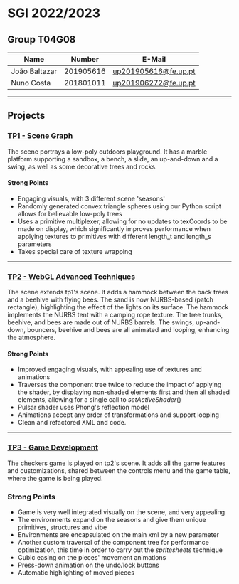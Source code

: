 # SGI 2022/2023

## Group T04G08

| Name             | Number    | E-Mail               |
| ---------------- | --------- | -------------------- |
| João Baltazar    | 201905616 | up201905616@fe.up.pt |
| Nuno Costa       | 201801011 | up201906272@fe.up.pt |

----

## Projects

### [TP1 - Scene Graph](tp1)

The scene portrays a low-poly outdoors playground. It has a marble platform supporting a sandbox, a bench, a slide, an up-and-down and a swing, as well as some decorative trees and rocks.

#### Strong Points

- Engaging visuals, with 3 different scene 'seasons'
- Randomly generated convex triangle spheres using our Python script allows for believable low-poly trees
- Uses a primitive multiplexer, allowing for no updates to texCoords to be made on display, which significantly improves performance when applying textures to primitives with different length_t and length_s parameters
- Takes special care of texture wrapping

----

### [TP2 - WebGL Advanced Techniques](tp2)

The scene extends tp1's scene. It adds a hammock between the back trees and a beehive with flying bees.
The sand is now NURBS-based (patch rectangle), highlighting the effect of the lights on its surface.
The hammock implements the NURBS tent with a camping rope texture.
The tree trunks, beehive, and bees are made out of NURBS barrels.
The swings, up-and-down, bouncers, beehive and bees are all animated and looping, enhancing the atmosphere.

#### Strong Points

- Improved engaging visuals, with appealing use of textures and animations
- Traverses the component tree twice to reduce the impact of applying the shader, by displaying non-shaded elements first and then all shaded elements, allowing for a single call to _setActiveShader_()
- Pulsar shader uses Phong's reflection model
- Animations accept any order of transformations and support looping
- Clean and refactored XML and code.

----

### [TP3 - Game Development](tp3)


The checkers game is played on tp2's scene. 
It adds all the game features and customizations, shared between the controls menu and the game table, where the game is being played.

### Strong Points

- Game is very well integrated visually on the scene, and very appealing
- The environments expand on the seasons and give them unique primitives, structures and vibe
- Environments are encapsulated on the main xml by a new parameter
- Another custom traversal of the component tree for performance optimization, this time in order to carry out the *spritesheets* technique
- Cubic easing on the pieces' movement animations
- Press-down animation on the undo/lock buttons
- Automatic highlighting of moved pieces
